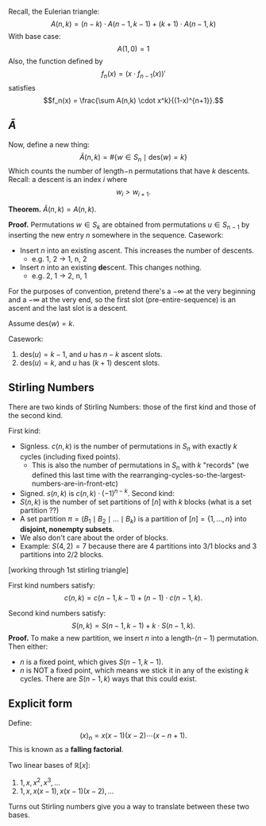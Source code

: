 Recall, the Eulerian triangle:
$$A(n,k) = (n-k) \cdot A(n-1,k-1) + (k+1) \cdot A(n-1,k)$$
With base case:
$$A(1,0) = 1$$
Also, the function defined by
$$f_n(x) = (x \cdot f_{n-1}(x))'$$satisfies
$$f_n(x) = \frac{\sum A(n,k) \cdot x^k}{(1-x)^{n+1}}.$$
## $\tilde{A}$
Now, define a new thing:
$$\tilde{A}(n,k) = \#\{w \in S_n \mid \text{des}(w) = k\}$$
Which counts the number of length$-$n permutations that have $k$ descents. Recall: a descent is an index $i$ where
$$w_i > w_{i+1}.$$

**Theorem.** $\tilde{A}(n,k) = A(n,k)$.

**Proof.** Permutations $w \in S_k$ are obtained from permutations $u \in S_{n-1}$ by inserting the new entry $n$ somewhere in the sequence. Casework:
- Insert $n$ into an existing ascent. This increases the number of descents.
	- e.g. 1, 2 -> 1, n, 2
- Insert $n$ into an existing **de**scent. This changes nothing.
	- e.g. 2, 1 -> 2, n, 1

For the purposes of convention, pretend there's a $-\infty$ at the very beginning and a $-\infty$ at the very end, so the first slot (pre-entire-sequence) is an ascent and the last slot is a descent.

Assume $\text{des}(w) = k$.

Casework:
1. $\text{des}(u) = k-1$, and $u$ has $n-k$ ascent slots.
2. $\text{des}(u) = k$, and $u$ has $(k+1)$ descent slots.

## Stirling Numbers
There are two kinds of Stirling Numbers: those of the first kind and those of the second kind.

First kind:
- Signless. $c(n, k)$ is the number of permutations in $S_n$ with exactly $k$ cycles (including fixed points).
	- This is also the number of permutations in $S_n$ with $k$ "records" (we defined this last time with the rearranging-cycles-so-the-largest-numbers-are-in-front-etc)
- Signed. $s(n,k)$ is $c(n,k) \cdot (-1)^{n-k}.$
Second kind:
- $S(n,k)$ is the number of set partitions of $[n]$ with $k$ blocks (what is a set partition ??)
- A set partition $\pi = (B_1 \mid B_2 \mid \dots \mid B_k)$ is a partition of $[n] = \{1, \dots, n\}$ into **disjoint, nonempty subsets**.
- We also don't care about the order of blocks.
- Example: $S(4, 2) = 7$ because there are 4 partitions into 3/1 blocks and 3 partitions into 2/2 blocks.

\[working through 1st stirling triangle\]

First kind numbers satisfy:
$$c(n,k) = c(n-1, k-1) + (n-1) \cdot c(n-1, k).$$

Second kind numbers satisfy:
$$S(n,k) = S(n-1, k-1) + k \cdot S(n-1, k).$$
**Proof.** To make a new partition, we insert $n$ into a length-$(n-1)$ permutation. Then either:
- $n$ is a fixed point, which gives $S(n-1, k-1)$.
- $n$ is NOT a fixed point, which means we stick it in any of the existing $k$ cycles. There are $S(n-1, k)$ ways that this could exist.

## Explicit form
Define:
$$(x)_n = x(x-1)(x-2) \cdots (x-n+1).$$
This is known as a **falling factorial**.

Two linear bases of $\mathbb{R}[x]$:
1. $1, x, x^2, x^3, \dots$
2. $1, x, x(x-1), x(x-1)(x-2), \dots$

Turns out Stirling numbers give you a way to translate between these two bases.